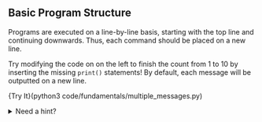 ## Basic Program Structure
Programs are executed on a line-by-line basis, starting with the top line and continuing downwards. Thus, each command should be placed on a new line.

Try modifying the code on on the left to finish the count from 1 to 10 by inserting the missing `print()` statements! By default, each message will be outputted on a new line.

{Try It}(python3 code/fundamentals/multiple_messages.py)

<details><summary>Need a hint?</summary>Add a print statement like the following for each missing number: `print('3')`</details>
